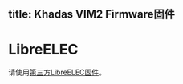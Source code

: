 title: Khadas VIM2 Firmware固件
---

# LibreELEC
请使用[第三方LibreELEC固件](/zh-cn/vim2/FirmwareThirdparty.html#LibreELEC)。
